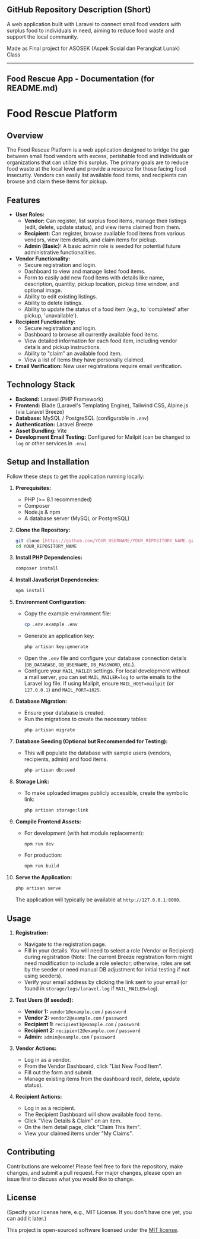 ## GitHub Repository Description (Short)

A web application built with Laravel to connect small food vendors with surplus food to individuals in need, aiming to reduce food waste and support the local community.

Made as Final project for ASOSEK (Aspek Sosial dan Perangkat Lunak) Class

---

## Food Rescue App - Documentation (for README.md)

# Food Rescue Platform

## Overview

The Food Rescue Platform is a web application designed to bridge the gap between small food vendors with excess, perishable food and individuals or organizations that can utilize this surplus. The primary goals are to reduce food waste at the local level and provide a resource for those facing food insecurity. Vendors can easily list available food items, and recipients can browse and claim these items for pickup.

## Features

* **User Roles:**
    * **Vendor:** Can register, list surplus food items, manage their listings (edit, delete, update status), and view items claimed from them.
    * **Recipient:** Can register, browse available food items from various vendors, view item details, and claim items for pickup.
    * **Admin (Basic):** A basic admin role is seeded for potential future administrative functionalities.
* **Vendor Functionality:**
    * Secure registration and login.
    * Dashboard to view and manage listed food items.
    * Form to easily add new food items with details like name, description, quantity, pickup location, pickup time window, and optional image.
    * Ability to edit existing listings.
    * Ability to delete listings.
    * Ability to update the status of a food item (e.g., to 'completed' after pickup, 'unavailable').
* **Recipient Functionality:**
    * Secure registration and login.
    * Dashboard to browse all currently available food items.
    * View detailed information for each food item, including vendor details and pickup instructions.
    * Ability to "claim" an available food item.
    * View a list of items they have personally claimed.
* **Email Verification:** New user registrations require email verification.

## Technology Stack

* **Backend:** Laravel (PHP Framework)
* **Frontend:** Blade (Laravel's Templating Engine), Tailwind CSS, Alpine.js (via Laravel Breeze)
* **Database:** MySQL / PostgreSQL (configurable in `.env`)
* **Authentication:** Laravel Breeze
* **Asset Bundling:** Vite
* **Development Email Testing:** Configured for Mailpit (can be changed to `log` or other services in `.env`)

## Setup and Installation

Follow these steps to get the application running locally:

1.  **Prerequisites:**
    * PHP (>= 8.1 recommended)
    * Composer
    * Node.js & npm
    * A database server (MySQL or PostgreSQL)

2.  **Clone the Repository:**
    ```bash
    git clone [https://github.com/YOUR_USERNAME/YOUR_REPOSITORY_NAME.git](https://github.com/YOUR_USERNAME/YOUR_REPOSITORY_NAME.git)
    cd YOUR_REPOSITORY_NAME
    ```

3.  **Install PHP Dependencies:**
    ```bash
    composer install
    ```

4.  **Install JavaScript Dependencies:**
    ```bash
    npm install
    ```

5.  **Environment Configuration:**
    * Copy the example environment file:
        ```bash
        cp .env.example .env
        ```
    * Generate an application key:
        ```bash
        php artisan key:generate
        ```
    * Open the `.env` file and configure your database connection details (`DB_DATABASE`, `DB_USERNAME`, `DB_PASSWORD`, etc.).
    * Configure your `MAIL_MAILER` settings. For local development without a mail server, you can set `MAIL_MAILER=log` to write emails to the Laravel log file. If using Mailpit, ensure `MAIL_HOST=mailpit` (or `127.0.0.1`) and `MAIL_PORT=1025`.

6.  **Database Migration:**
    * Ensure your database is created.
    * Run the migrations to create the necessary tables:
        ```bash
        php artisan migrate
        ```

7.  **Database Seeding (Optional but Recommended for Testing):**
    * This will populate the database with sample users (vendors, recipients, admin) and food items.
        ```bash
        php artisan db:seed
        ```

8.  **Storage Link:**
    * To make uploaded images publicly accessible, create the symbolic link:
        ```bash
        php artisan storage:link
        ```

9.  **Compile Frontend Assets:**
    * For development (with hot module replacement):
        ```bash
        npm run dev
        ```
    * For production:
        ```bash
        npm run build
        ```

10. **Serve the Application:**
    ```bash
    php artisan serve
    ```
    The application will typically be available at `http://127.0.0.1:8000`.

## Usage

1.  **Registration:**
    * Navigate to the registration page.
    * Fill in your details. You will need to select a role (Vendor or Recipient) during registration (Note: The current Breeze registration form might need modification to include a role selector; otherwise, roles are set by the seeder or need manual DB adjustment for initial testing if not using seeders).
    * Verify your email address by clicking the link sent to your email (or found in `storage/logs/laravel.log` if `MAIL_MAILER=log`).

2.  **Test Users (if seeded):**
    * **Vendor 1:** `vendor1@example.com` / `password`
    * **Vendor 2:** `vendor2@example.com` / `password`
    * **Recipient 1:** `recipient1@example.com` / `password`
    * **Recipient 2:** `recipient2@example.com` / `password`
    * **Admin:** `admin@example.com` / `password`

3.  **Vendor Actions:**
    * Log in as a vendor.
    * From the Vendor Dashboard, click "List New Food Item".
    * Fill out the form and submit.
    * Manage existing items from the dashboard (edit, delete, update status).

4.  **Recipient Actions:**
    * Log in as a recipient.
    * The Recipient Dashboard will show available food items.
    * Click "View Details & Claim" on an item.
    * On the item detail page, click "Claim This Item".
    * View your claimed items under "My Claims".

## Contributing

Contributions are welcome! Please feel free to fork the repository, make changes, and submit a pull request. For major changes, please open an issue first to discuss what you would like to change.

## License

(Specify your license here, e.g., MIT License. If you don't have one yet, you can add it later.)

This project is open-sourced software licensed under the [MIT license](LICENSE.md).
